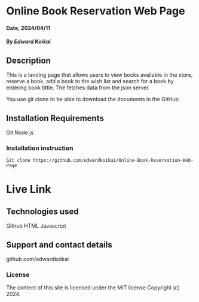 # Online Book Reservation Web Page

#### Date, 2024/04/11

#### By _Edward Koikai_

## Description

This is a landing page that allows users to view books available in the store, reserve a book, add a book to the wish list and search for a book by entering book tittle. The fetches data from the json server.


You use git clone to be able to download the documents in the GitHub

## Installation Requirements

Git
Node.js

### Installation instruction

```
Git clone https://github.com/edwardkoikai/Online-Book-Reservation-Web-Page

```

# Live Link



## Technologies used

Github
HTML
Javascript

## Support and contact details

github.com/edwardkoikai

### License

The content of this site is licensed under the MIT license
Copyright (c) 2024.